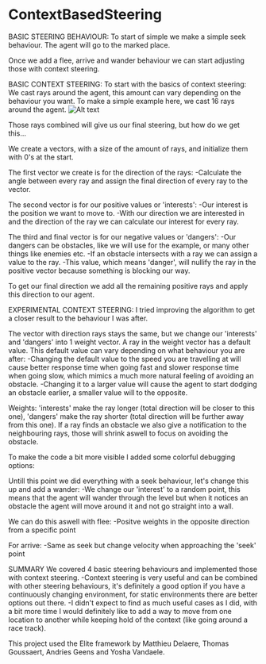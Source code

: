 # ContextBasedSteering

BASIC STEERING BEHAVIOUR:
To start of simple we make a simple seek behaviour.
The agent will go to the marked place.

Once we add a flee, arrive and wander behaviour we can start adjusting those with context steering.

BASIC CONTEXT STEERING:
To start with the basics of context steering:
We cast rays around the agent, this amount can vary depending on the behaviour you want.
To make a simple example here, we cast 16 rays around the agent.
![Alt text](relative/path/to/img.jpg?raw=true "Agent_16Rays")

Those rays combined will give us our final steering, but how do we get this...

We create a vectors, with a size of the amount of rays, and initialize them with 0's at the start.

The first vector we create is for the direction of the rays:
-Calculate the angle between every ray and assign the final direction of every ray to the vector.

The second vector is for our positive values or 'interests':
-Our interest is the position we want to move to.
-With our direction we are interested in and the direction of the ray we can calculate our interest for every ray.

The third and final vector is for our negative values or 'dangers':
-Our dangers can be obstacles, like we will use for the example, or many other things like enemies etc.
-If an obstacle intersects with a ray we can assign a value to the ray.
-This value, which means 'danger', will nullify the ray in the positive vector because something is blocking our way.

To get our final direction we add all the remaining positive rays and apply this direction to our agent.

EXPERIMENTAL CONTEXT STEERING:
I tried improving the algorithm to get a closer result to the behaviour I was after.

The vector with direction rays stays the same, but we change our 'interests' and 'dangers' into 1 weight vector.
A ray in the weight vector has a default value. This default value can vary depending on what behaviour you are after:
-Changing the default value to the speed you are travelling at will cause better response time when going fast and slower response time when going slow, which mimics a much more natural feeling of avoiding an obstacle.
-Changing it to a larger value will cause the agent to start dodging an obstacle earlier, a smaller value will to the opposite.

Weights: 'interests' make the ray longer (total direction will be closer to this one), 'dangers' make the ray shorter (total direction will be further away from this one).
If a ray finds an obstacle we also give a notification to the neighbouring rays, those will shrink aswell to focus on avoiding the obstacle.

To make the code a bit more visible I added some colorful debugging options:

Untill this point we did everything with a seek behaviour, let's change this up and add a wander:
-We change our 'interest' to a random point, this means that the agent will wander through the level but when it notices an obstacle the agent will move around it and not go straight into a wall.

We can do this aswell with flee:
-Positve weights in the opposite direction from a specific point

For arrive:
-Same as seek but change velocity when approaching the 'seek' point

SUMMARY
We covered 4 basic steering behaviours and implemented those with context steering.
-Context steering is very useful and can be combined with other steering behaviours, it's definitely a good option if you have a continuously changing environment, for static environments there are better options out there.
-I didn't expect to find as much useful cases as I did, with a bit more time I would definitely like to add a way to move from one location to another while keeping hold of the context (like going around a race track).


This project used the Elite framework by Matthieu Delaere, Thomas Goussaert, Andries Geens and Yosha Vandaele.
